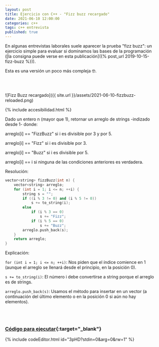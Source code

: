 ```yaml
---
layout: post
title: Ejercicio con C++ - "Fizz buzz recargado"
date: 2021-06-10 12:00:00
categories: c++
tags: c++ entrevista
published: true
---
```


En algunas entrevistas laborales suele aparecer la prueba "fizz buzz": un ejercicio simple para evaluar si dominamos las bases de la programación ([la consigna puede verse en esta publicación]({% post_url 2019-10-15-fizz-buzz %})).

Esta es una versión un poco más compleja 🤓.

<br />&nbsp;


![Fizz Buzz recargado]({{ site.url }}/assets/2021-06-10-fizzbuzz-reloaded.png)


{% include accesibilidad.html %}

Dado un entero n (mayor que 1), retornar un arreglo de strings -indizado desde 1- donde:

arreglo[i] == "FizzBuzz" si i es divisible por 3 y por 5.

arreglo[i] == "Fizz" si i es divisible por 3.

arreglo[i] == "Buzz" si i es divisible por 5.

arreglo[i] == i si ninguna de las condiciones anteriores es verdadera.

Resolución:

```cpp
vector<string> fizzBuzz(int n) {
    vector<string> arreglo;
    for (int i = 1; i <= n; ++i) {
        string s = "";
        if ((i % 3 != 0) and (i % 5 != 0))
            s += to_string(i);
        else
            if (i % 3 == 0)
                s += "Fizz";
            if (i % 5 == 0)
                s += "Buzz";
        arreglo.push_back(s);
    }
    return arreglo;
}
```

Explicación:

`for (int i = 1; i <= n; ++i)`: Nos piden que el índice comience en 1 (aunque el arreglo se llenará desde el principio, en la posición 0).

`s += to_string(i)`: El número i debe convertirse a string porque el arreglo es de strings.

`arreglo.push_back(s)`: Usamos el método para insertar en un vector (a continuación del último elemento o en la posición 0 si aún no hay elementos).</pre>

</div></details>


<br />&nbsp;

### [Código para ejecutar](https://jdoodle.com/a/3pHD){:target="_blank"}

{% include codeEditor.html id="3pHD?stdin=0&arg=0&rw=1" %}

<br />&nbsp;
